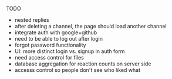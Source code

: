 TODO
- nested replies
- after deleting a channel, the page should load another channel
- integrate auth with google+github
- need to be able to log out after login
- forgot password functionality
- UI: more distinct login vs. signup in auth form
- need access control for files
- database aggregation for reaction counts on server side
- accesss control so people don't see who liked what
